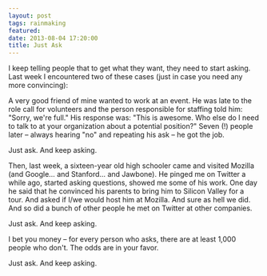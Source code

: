 ```yaml
---
layout: post
tags: rainmaking
featured: 
date: 2013-08-04 17:20:00
title: Just Ask
---
```

I keep telling people that to get what they want, they need to start asking. Last week I encountered two of these cases (just in case you need any more convincing):

A very good friend of mine wanted to work at an event. He was late to the role call for volunteers and the person responsible for staffing told him: "Sorry, we're full." His response was: "This is awesome. Who else do I need to talk to at your organization about a potential position?" Seven (!) people later – always hearing "no" and repeating his ask – he got the job.

Just ask. And keep asking.

Then, last week, a sixteen-year old high schooler came and visited Mozilla (and Google… and Stanford… and Jawbone). He pinged me on Twitter a while ago, started asking questions, showed me some of his work. One day he said that he convinced his parents to bring him to Silicon Valley for a tour. And asked if I/we would host him at Mozilla. And sure as hell we did. And so did a bunch of other people he met on Twitter at other companies.

Just ask. And keep asking.

I bet you money – for every person who asks, there are at least 1,000 people who don't. The odds are in your favor.

Just ask. And keep asking.